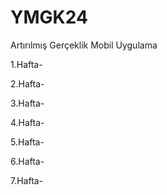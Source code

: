 # YMGK24
Artırılmış Gerçeklik Mobil Uygulama

1.Hafta-

2.Hafta-

3.Hafta-

4.Hafta-

5.Hafta-

6.Hafta-

7.Hafta-
